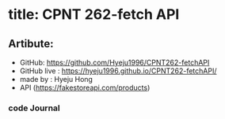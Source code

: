 # title: CPNT 262-fetch API

## Artibute: 

- GitHub: https://github.com/Hyeju1996/CPNT262-fetchAPI
- GitHub live : https://hyeju1996.github.io/CPNT262-fetchAPI/
- made by : Hyeju Hong 
- API (https://fakestoreapi.com/products)

### code Journal 




